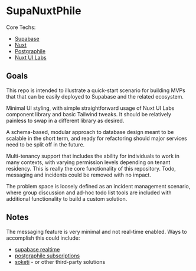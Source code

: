 # SupaNuxtPhile
Core Techs:
- [Supabase](https://www.supabase.com)
- [Nuxt](https://nuxtjs.com)
- [Postgraphile](https://postgraphile.org/)
- [Nuxt UI Labs](https://ui.nuxtlabs.com/getting-started)

## Goals
This repo is intended to illustrate a quick-start scenario for building MVPs that that can be easily deployed to Supabase and the related ecosystem.

Minimal UI styling, with simple straightforward usage of Nuxt UI Labs component library and basic Tailwind tweaks.  It should be relatively painless to swap in a different library as desired.

A schema-based, modular approach to database design meant to be scalable in the short term, and ready for refactoring should major services need to be split off in the future.

Multi-tenancy support that includes the ability for individuals to work in many contexts, with varying permission levels depending on tenant residency.  This is really the core functionality of this repository.  Todo, messaging and incidents could be removed with no impact.

The problem space is loosely defined as an incident management scenario, where group discussion and ad-hoc todo list tools are included with additional functionality to build a custom solution.

## Notes
The messaging feature is very minimal and not real-time enabled.  Ways to accomplish this could include:
- [supabase realtime](https://supabase.com/docs/guides/realtime)
- [postgraphile subscriptions](https://postgraphile.org/postgraphile/next/subscriptions/)
- [soketi](https://soketi.app/) - or other third-party solutions
